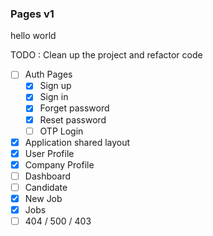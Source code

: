 ### Pages v1

hello world

TODO : Clean up the project and refactor code

- [ ] Auth Pages
  - [x] Sign up
  - [x] Sign in
  - [x] Forget password
  - [x] Reset password
  - [ ] OTP Login
- [x] Application shared layout
- [x] User Profile
- [x] Company Profile
- [ ] Dashboard
- [ ] Candidate
- [x] New Job
- [x] Jobs
- [ ] 404 / 500 / 403
